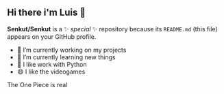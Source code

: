 ## Hi there i'm Luis 👋


**Senkut/Senkut** is a ✨ _special_ ✨ repository because its `README.md` (this file) appears on your GitHub profile.


- 🔭 I’m currently working on my projects
- 🌱 I’m currently learning new things
- 🤔 I like work with Python
- 😄 I like the videogames

The One Piece is real
